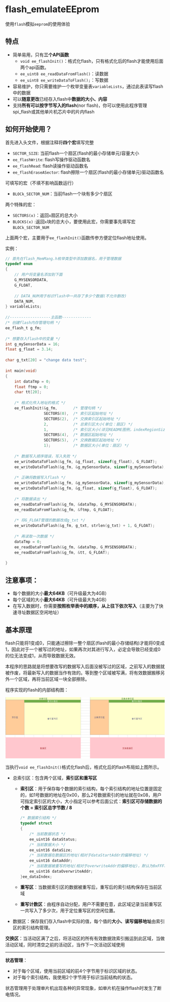 # flash_emulateEEprom

使用`flash`模拟`eeprom`的使用体验

## 特点

- 简单易用，只有**三个API函数**
	- `void ee_flashInit()`：格式化flash，只有格式化后的flash才能使用后面两个api函数。
	- `ee_uint8 ee_readDataFromFlash()`：读数据
	- `ee_uint8 ee_writeDataToFlash();`：写数据
- 容易维护，你只需要维护一个枚举变量表`variableLists`，通过此表读写flash中的数据
- 可以**随意更改**已经存入flash中**数据的大小、内容**
- 支持**所有可以按字节写入的flash**(nor flash)，你可以使用此程序管理spi_flash或其他单片机芯片中的片内flash

## 如何开始使用？

首先进入头文件，根据注释将**四个宏**填写完整
- `SECTOR_SIZE`:  当前flash一个扇区(flash的最小存储单元)容量大小
- `ee_flashWrite`: flash写操作驱动函数名
- `ee_flashRead`:  flash读操作驱动函数名
- `ee_flashEraseASector`: flash擦除一个扇区(flash的最小存储单元)驱动函数名

可填写的宏（不填不影响函数运行）

- `BLOCk_SECTOR_NUM`：当前flash一个块有多少个扇区

两个特殊的宏：

- `SECTORS(x)`：返回`x`扇区的总大小
- `BLOCKS(x)` :返回`x`块的总大小，要使用此宏，你需要事先填写宏`BLOCk_SECTOR_NUM`

上面两个宏，主要用于`ee_flashInit()`函数传参方便定位flash地址使用。

实例：
```c
// 首先在flash_MemMang.h枚举类型中添加数据名，用于管理数据
typedef enum
{
	// 用户将变量名添加到下面
	G_MYSENSORDATA,
	G_FLOAT,

	// DATA_NUM用于标识flash中一共存了多少个数据(不允许删改)
	DATA_NUM,
} variableLists;

//------------------主函数-------------
/* 创建flash内存管理句柄 */
ee_flash_t g_fm;

/* 想要存入flash中的变量 */
int g_mySensorData = 16;
float g_float = 3.14;

char g_txt[20] = "change data test";

int main(void)
{
	int dataTmp = 0;
	float ftmp = 0;
	char tt[20];

	/* 格式化传入地址的格式 */
	ee_flashInit(&g_fm,       /* 管理句柄 */
                 SECTORS(0),  /* 索引区起始地址 */
                 SECTORS(2),  /* 交换索引区起始地址 */
                 2,           /* 总索引区大小(单位：扇区) */
                 1,           /* 索引区大小(详见README图例，indexRegionSize) */
                 SECTORS(4),  /* 数据区起始地址 */
                 SECTORS(5),  /* 交换数据区起始地址 */
                 1);          /* 数据区大小(单位：扇区) */

	/* 数据写入顺序错误，写入失败 */
	ee_writeDataToFlash(&g_fm, &g_float, sizeof(g_float), G_FLOAT);
	ee_writeDataToFlash(&g_fm, &g_mySensorData, sizeof(g_mySensorData), G_MYSENSORDATA);

	/* 正确将数据写入flash */
	ee_writeDataToFlash(&g_fm, &g_mySensorData, sizeof(g_mySensorData), G_MYSENSORDATA);
	ee_writeDataToFlash(&g_fm, &g_float, sizeof(g_float), G_FLOAT);

	/* 将数据读出 */
	ee_readDataFromFlash(&g_fm, &dataTmp, G_MYSENSORDATA);
	ee_readDataFromFlash(&g_fm, &ftmp, G_FLOAT);

	/* 将G_FLOAT管理的数据改成g_txt */
	ee_writeDataToFlash(&g_fm, g_txt, strlen(g_txt) + 1, G_FLOAT);

	/* 再读取一次数据 */
	dataTmp = 0;
	ee_readDataFromFlash(&g_fm, &dataTmp, G_MYSENSORDATA);
	ee_readDataFromFlash(&g_fm, &tt, G_FLOAT);
	
}
```

## 注意事项：

- 每个数据的大小**最大64KB**（可升级最大为4GB）
- 每个区域的大小**最大64KB**（可升级最大为4GB）
- 在写入数据时，你需要**按照枚举表中的顺序，从上往下依次写入**（主要为了快速寻址数据区空闲地址）

## 基本原理

flash只能将1变成0，只能通过擦除一整个扇区(flash的最小存储结构)才能将0变成1，因此对于一个被写过的地址，如果再次对其进行写入，必定会导致已经变成0的位无法变成1，从而导致数据无效。

本程序的思路就是将想要改写的数据写入后面没被写过的区域，之前写入的数据就被作废，将最新写入的数据当作有效的。等到整个区域被写满，将有效数据搬移另外一个区域，再将当前区域一块全部擦除。

程序实现的flash的内部结构图：

![image-20221020142948330](./images/1.png)

当执行`void ee_flashInit()`格式化flash后，格式化后的flash布局如上图所示。

- 总索引区：包含两个区域，**索引区和重写区**

  - **索引区**：用于保存每个数据的索引结构，每个索引结构的地址位置是固定的，如1号数据的地址在0x00，那么2号数据索引的地址就在0x08，用户可指定索引区的大小，大小指定可以参考后面公式：**索引区可存储数据的个数 = 索引区总字节数 / 8**

    ```c
    /* 数据索引结构 */
    typedef struct 
    {
    	/* 当前数据状态 */
    	ee_uint16 dataStatus;
    	/* 当前数据大小 */
    	ee_uint16 dataSize;
    	/* 当前数据在数据区的地址(相对于dataStartAddr的偏移地址) */
    	ee_uint16 dataAddr;
    	/* 当前数据被重写的地址(相对于overwriteAddr的偏移地址)，默认为0xFFFF */
    	ee_uint16 dataOverwriteAddr;
    }ee_dataIndex;
    ```

  - **重写区**：当数据索引区的数据被重写后，重写后的索引结构保存在当前区域
  - **重写计数区**：由程序自动分配，用户不需要在意，此区域记录当前重写区一共写入了多少次，用于定位重写区的空闲位置。

- 数据区：保存我们存入flash中实际的值，每个值的**大小、读写偏移地址**由索引区的索引结构管理。

**交换区**：当活动区满了之后，将活动区的所有有效数据效索引搬运到此区域，当做活动区域，同时清空之前的活动区，当作下一次活动区域使用

---

**状态管理**：

- 对于每个区域，使用当前区域的前4个字节用于标识区域的状态。
- 对于每个索引结构，我使用2个字节用于标识当前结构的状态。

状态管理用于处理单片机出现各种的异常现象，如单片机在操作flash时发生了断电情况。

